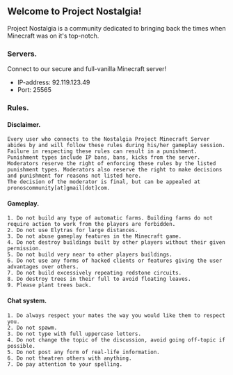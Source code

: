 ## Welcome to Project Nostalgia!

Project Nostalgia is a community dedicated to bringing back the times when Minecraft was on it's top-notch.

### Servers.

Connect to our secure and full-vanilla Minecraft server!
* IP-address: 92.119.123.49
* Port: 25565

### Rules.
#### Disclaimer.

```
Every user who connects to the Nostalgia Project Minecraft Server abides by and will follow these rules during his/her gameplay session. Failure in respecting these rules can result in a punishment. 
Punishment types include IP bans, bans, kicks from the server. Moderators reserve the right of enforcing these rules by the listed punishment types. Moderators also reserve the right to make decisions and punishment for reasons not listed here. 
The decision of the moderator is final, but can be appealed at pronoscommunity[at]gmail[dot]com.
```

#### Gameplay.

```
1. Do not build any type of automatic farms. Building farms do not require action to work from the players are forbidden.
2. Do not use Elytras for large distances.
3. Do not abuse gameplay features in the Minecraft game.
4. Do not destroy buildings built by other players without their given permission.
5. Do not build very near to other players buildings.
6. Do not use any forms of hacked clients or features giving the user advantages over others.
7. Do not build excessively repeating redstone circuits.
8. Do destroy trees in their full to avoid floating leaves.
9. Please plant trees back.
```

#### Chat system.

```
1. Do always respect your mates the way you would like them to respect you.
2. Do not spawm.
3. Do not type with full uppercase letters.
4. Do not change the topic of the discussion, avoid going off-topic if possible.
5. Do not post any form of real-life information.
6. Do not theatren others with anything.
7. Do pay attention to your spelling.
```
